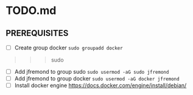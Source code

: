# TODO.md

## PREREQUISITES
- [ ]	Create group docker `sudo groupadd docker`
>>> sudo
- [ ]	Add jfremond to group sudo `sudo usermod -aG sudo jfremond`
- [ ]	Add jfremond to group docker `sudo usermod -aG docker jfremond`
- [ ]	Install docker engine https://docs.docker.com/engine/install/debian/
